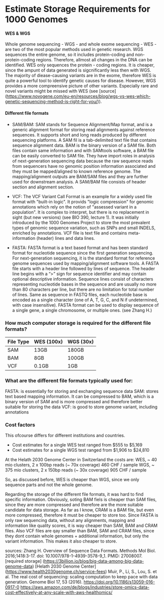# Estimate Storage Requirements for 1000 Genomes

#### WES & WGS 
Whole genome sequencing - WGS - and whole exome sequencing - WES - are two of the most popular methods used in genetic research. WGS sequences the entire genome, so it includes protein-coding and non-protein-coding regions. Therefore, allmost all changes in the DNA can be identified. WES only sequences the protein - coding regions. It is cheaper, since the ampunt of data generated is sigcnificantly less then with WGS. The majority of diease-causing variants are in the exome, therefore  WES is quite a powerful tool to identify genetic causes for disease. However, WGS provides a more compreensive picture of other variants. Especially rare and novel variants might be missed with WES (see [source] (https://www.novogene.com/eu-en/resources/blog/wgs-vs-wes-which-genetic-sequencing-method-is-right-for-you/)). 

#### Diﬀerent file formats
- SAM/BAM: SAM stands for Sequence Alignment/Map format, and is a generic alignment format for storing read alignments against reference sequences. It supports short and long reads produced by different sequencing platforms. A SAM fil is a tab-delimited text file that contains sequence alignment data. BAM is the binary version of a SAM file. Both files contain same information and with SAMtools software, a BAM file can be easily converted to SAM file. They have import roles in analysis of next-generation sequencing data because the raw sequence reads from sequencers have no genomic position information associated and they must be mapped/aligned to known reference genome. The mapping/alignment outputs are BAM/SAM files and they are further used for downstream analysis. A SAM/BAM file consists of header section and alignment section.
  
- VCF: The VCF Variant Call Format is an example for a widely used file format with "built-in logic". It provids "logic
compression" for genomic annotations which rely on the notion of "assessed variant in a population". It is complex to interpret, but there is no replacement in sight (but new versions) (see BIO 390, lecture 1). It was initially introduced by the 1000 Genomes Project to store the most prevalent types of genomic sequence variation, such as SNPs and small INDELS, enriched by annotations. VCF file is text file and contains meta-information (header) lines and data lines.

- FASTA: FASTA format is a text based format and has been standard format for nucleotide sequence since the first generation sequencing. For next-generation sequencing, it is the standard format for reference genome sequences used by mapping/alignment software tools. A FASTA file starts with a header line followed by lines of sequence. The header line begins with a “>” sign for sequence identifier and may contain optional descriptive information. Sequence lines consist of characters representing nucleotide bases in the sequence and are usually no more than 80 characters per line, but there are  no limitation for total number of lines. Same as sequence in FASTQ files, each nucleotide base is encoded as a single character (one of A, T, G, C, and N if undetermined, with case insensitive). FASTA format can be used to display sequence of a single gene, a single chromosome, or multiple ones.
(see Zhang H.)

### How much computer storage is required for the different file formats?

|File Type|WES (100x)|WGS (30x)|
|-------|-------------------|----|
|SAM|	13GB|	180GB|
|BAM|8GB|100GB|
|VCF|	0.1GB|1GB|


### What are the different file formats typically used for: 

FASTA: is essentially for storing  and exchanging sequence data
SAM: stores text based mapping information. It can be compressed to BAM, which is a binary version of SAM and is more compressed and therefore better suitable for storing the data
VCF: is good to store genome variant, including annotations

### Cost factors
This ofcourse differs for different institutions and countries. 
- Cost estimates for a single WES test ranged from $555 to $5,169
- Cost estimates for a single WGS test ranged from $1,906 to $24,810

At the Helath 2030 Genome Center in Switzerland the costs are: 
WES, ~ 40 mio clusters, 2 x 100bp reads (~ 70x coverage)	 460 CHF / sample
WGS, ~ 375 mio clusters, 2 x 150bp reads (~ 30x coverage)	 905 CHF / sample

So, as discussed before, WES is cheaper than WGS, since we only sequence parts and not the whole genome. 

Regarding the storage of the different file formats, it was hard to find specific information. Obviously, soting BAM fiels is cheaper than SAM files, since they are more compressed and therefore are the more suitable candidate for data storage. As far as I know, CRAM is a BAM file, but even more compressed, therefore it must be cheaper to store too. Since FASTA is only raw sequencing data, without any alignments, mapping and information like quality scores, it is way cheaper than SAM, BAM and CRAM files. Also VCF files are qay smaller than BAM, SAM and CRAM files, since they dont contain whole genomes +  additional information, but only the variant information. This makes it also cheaper to store. 

sources: 
Zhang H. Overview of Sequence Data Formats. Methods Mol Biol. 2016;1418:3-17. doi: 10.1007/978-1-4939-3578-9_1. PMID: 27008007.
[required storage] (https://3billion.io/blog/big-data-among-big-data-genome-data)
[Helath 2030 Genome Center] (https://www.health2030genome.ch/service-fees)
Muir, P., Li, S., Lou, S. et al. The real cost of sequencing: scaling computation to keep pace with data generation. Genome Biol 17, 53 (2016). https://doi.org/10.1186/s13059-016-0917-0
https://aws.amazon.com/de/blogs/industries/store-omics-data-cost-effectively-at-any-scale-with-aws-healthomics/
